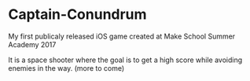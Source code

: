 # Captain-Conundrum
My first publicaly released iOS game created at Make School Summer Academy 2017

It is a space shooter where the goal is to get a high score while avoiding enemies in the way.
(more to come)
